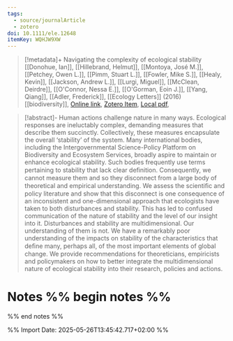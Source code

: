 ```yaml
---
tags:
  - source/journalArticle
  - zotero
doi: 10.1111/ele.12648
itemKey: WQHJW9XW
---
```

>[!metadata]+
> Navigating the complexity of ecological stability
> [[Donohue, Ian]], [[Hillebrand, Helmut]], [[Montoya, José M.]], [[Petchey, Owen L.]], [[Pimm, Stuart L.]], [[Fowler, Mike S.]], [[Healy, Kevin]], [[Jackson, Andrew L.]], [[Lurgi, Miguel]], [[McClean, Deirdre]], [[O'Connor, Nessa E.]], [[O'Gorman, Eoin J.]], [[Yang, Qiang]], [[Adler, Frederick]], 
> [[Ecology Letters]] (2016)
> [[biodiversity]], 
> [Online link](https://onlinelibrary.wiley.com/doi/10.1111/ele.12648), [Zotero Item](zotero://select/library/items/WQHJW9XW), [Local pdf](file://C:/Users/aburg/Documents/references/zotero/storage/TMNXVTHV/Donohue2016_Navigatingcomplexity.pdf), 

>[!abstract]-
>Human actions challenge nature in many ways. Ecological responses are ineluctably complex, demanding measures that describe them succinctly. Collectively, these measures encapsulate the overall ‘stability’ of the system. Many international bodies, including the Intergovernmental Science-Policy Platform on Biodiversity and Ecosystem Services, broadly aspire to maintain or enhance ecological stability. Such bodies frequently use terms pertaining to stability that lack clear deﬁnition. Consequently, we cannot measure them and so they disconnect from a large body of theoretical and empirical understanding. We assess the scientiﬁc and policy literature and show that this disconnect is one consequence of an inconsistent and one-dimensional approach that ecologists have taken to both disturbances and stability. This has led to confused communication of the nature of stability and the level of our insight into it. Disturbances and stability are multidimensional. Our understanding of them is not. We have a remarkably poor understanding of the impacts on stability of the characteristics that deﬁne many, perhaps all, of the most important elements of global change. We provide recommendations for theoreticians, empiricists and policymakers on how to better integrate the multidimensional nature of ecological stability into their research, policies and actions.

# Notes %% begin notes %%

%% end notes %%




%% Import Date: 2025-05-26T13:45:42.717+02:00 %%
